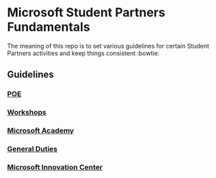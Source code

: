 # Microsoft Student Partners Fundamentals

The meaning of this repo is to set various guidelines for certain Student Partners activities and keep things consistent :bowtie:

## Guidelines

### [POE](https://github.com/microsoft-dx/msp-fundamentals/blob/master/POE/README.md)

### [Workshops](https://github.com/microsoft-dx/msp-fundamentals/blob/master/Workshops/README.md)

### [Microsoft Academy](https://github.com/microsoft-dx/msp-fundamentals/blob/master/MicrosoftAcademy/README.md)

### [General Duties](https://github.com/microsoft-dx/msp-fundamentals/blob/master/GeneralDuties/README.md)

### [Microsoft Innovation Center](https://github.com/microsoft-dx/msp-fundamentals/blob/master/MIC/README.md)
